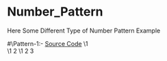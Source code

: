 # Number_Pattern

Here Some Different Type of Number Pattern Example

#\Pattern-1:- [Source Code](https://github.com/Mahendra710/Number_Pattern/blob/main/7.1-Number%20Pattern.py)
  \1  
  \1 2 
  \1 2 3  
